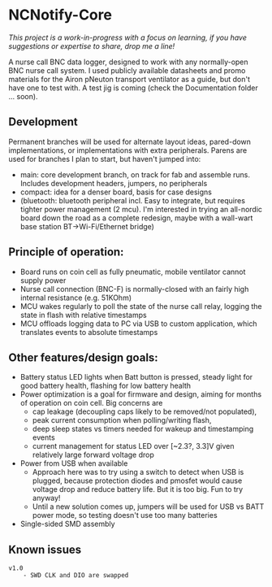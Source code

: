 # NCNotify-Core

*This project is a work-in-progress with a focus on learning, if you have suggestions or expertise to share, drop me a line!*

A nurse call BNC data logger, designed to work with any normally-open BNC nurse call system. I used publicly available datasheets and promo materials for the Airon pNeuton transport ventilator as a guide, but don't have one to test with. A test jig is coming (check the Documentation folder ... soon).


## Development
Permanent branches will be used for alternate layout ideas, pared-down implementations, or implementations with extra peripherals. Parens are used for branches I plan to start, but haven't jumped into:

* main: core development branch, on track for fab and assemble runs. Includes development headers, jumpers, no peripherals
* compact: idea for a denser board, basis for case designs
* (bluetooth: bluetooth peripheral incl. Easy to integrate, but requires tighter power management (2 mcu). I'm interested in trying an all-nordic board down the road as a complete redesign, maybe with a wall-wart base station BT->Wi-Fi/Ethernet bridge)
	
## Principle of operation:
- Board runs on coin cell as fully pneumatic, mobile ventilator cannot supply power
- Nurse call connection (BNC-F) is normally-closed with an fairly high internal resistance (e.g. 51KOhm)
- MCU wakes regularly to poll the state of the nurse call relay, logging the state in flash with relative timestamps
- MCU offloads logging data to PC via USB to custom application, which translates events to absolute timestamps
	
## Other features/design goals:
- Battery status LED lights when Batt button is pressed, steady light for good battery health, flashing for low battery health
- Power optimization is a goal for firmware and design, aiming for months of operation on coin cell. Big concerns are 
	- cap leakage (decoupling caps likely to be removed/not populated), 
	- peak current consumption when polling/writing flash, 
	- deep sleep states vs timers needed for wakeup and timestamping events
	- current management for status LED over [~2.3?, 3.3]V given relatively large forward voltage drop
- Power from USB when available
	- Approach here was to try using a switch to detect when USB is plugged, because protection diodes and pmosfet would cause voltage drop and reduce battery life. But it is too big. Fun to try anyway!
	- Until a new solution comes up, jumpers will be used for USB vs BATT power mode, so testing doesn't use too many batteries
- Single-sided SMD assembly

## Known issues
	v1.0
		- SWD CLK and DIO are swapped
